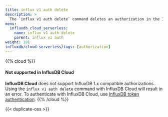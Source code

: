 ```yaml
---
title: influx v1 auth delete
description: >
  The `influx v1 auth delete` command deletes an authorization in the InfluxDB 1.x compatibility API.
menu:
  influxdb_cloud_serverless:
    name: influx v1 auth delete
    parent: influx v1 auth
weight: 101
influxdb/cloud-serverless/tags: [authorization]
---
```


{{% cloud %}}
#### Not supported in InfluxDB Cloud
**InfluxDB Cloud** does not support InfluxDB 1.x compatible authorizations.
Using the `influx v1 auth delete` command with InfluxDB Cloud will result in an error.
To authenticate with InfluxDB Cloud, use [InfluxDB token authentication](/influxdb/cloud-serverless/admin/tokens/).
{{% /cloud %}}

{{< duplicate-oss >}}
